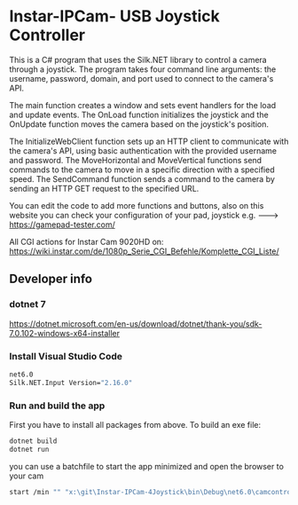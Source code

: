 # Instar-IPCam- USB Joystick Controller

This is a C# program that uses the Silk.NET library to control a camera through a joystick. 
The program takes four command line arguments: the username, password, domain, and port used to connect to the camera's API.

The main function creates a window and sets event handlers for the load and update events. 
The OnLoad function initializes the joystick and the OnUpdate function moves the camera based on the joystick's position.

The InitializeWebClient function sets up an HTTP client to communicate with the camera's API, 
using basic authentication with the provided username and password. 
The MoveHorizontal and MoveVertical functions send commands to the camera to move in a specific direction 
with a specified speed. The SendCommand function sends a command to the camera by sending an HTTP GET request to the specified URL.


You can edit the code to add more functions and buttons, also on this website you can check your configuration of your pad, joystick e.g.
---> <https://gamepad-tester.com/>

All CGI actions for Instar Cam 9020HD on: <https://wiki.instar.com/de/1080p_Serie_CGI_Befehle/Komplette_CGI_Liste/>

## Developer info

### dotnet 7

<https://dotnet.microsoft.com/en-us/download/dotnet/thank-you/sdk-7.0.102-windows-x64-installer>

### Install Visual Studio Code

```bash
net6.0
Silk.NET.Input Version="2.16.0"
```

### Run and build the app

First you have to install all packages from above.
To build an exe file:

```bash
dotnet build
dotnet run
```

you can use a batchfile to start the app minimized and open the browser to your cam

```bash
start /min "" "x:\git\Instar-IPCam-4Joystick\bin\Debug\net6.0\camcontrol.exe" user password http://192.168.xxx.xxx 80 & ping localhost -n 2 > nul & start "" "http://camera-ip:port" 
```
